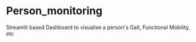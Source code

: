# Person_monitoring
 Streamlit based Dashboard to visualise a person's Gait, Functional Mobility, etc
